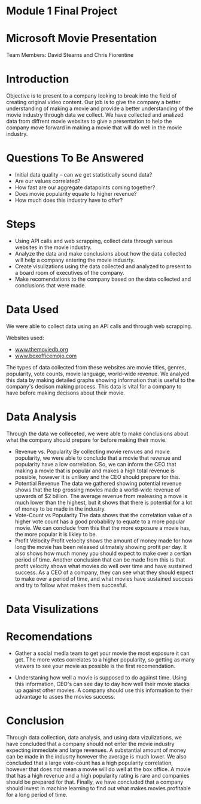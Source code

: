 # Module 1 Final Project

# Microsoft Movie Presentation

Team Members: David Stearns and Chris Fiorentine

# Introduction

Objective is to present to a company looking to break into the field of creating original video content. Our job is to give the company a better understanding of making a movie and provide a better understanding of the movie industry through data we collect. We have collected and analized data from diffrent movie websites to give a presentation to help the company move forward in making a movie that will do well in the movie industry.

# Questions To Be Answered

* Initial data quality – can we get statistically sound data?
* Are our values correlated?
* How fast are our aggregate datapoints coming together?
* Does movie popularity equate to higher revenue?
* How much does this industry have to offer?

# Steps

* Using API calls and web scrapping, collect data through various websites in the movie industry. 
* Analyze the data and make conclusions about how the data collected will help a company entering the movie indusrty. 
* Create visulizations using the data collected and analyzed to present to a board room of executives of the company. 
* Make recomendations to the company based on the data collected and conclusions that were made. 


# Data Used

We were able to collect data using an API calls and through web scrapping.

Websites used:

* www.themoviedb.org
* www.boxofficemojo.com

The types of data collected from these websites are movie titles, genres, popularity, vote counts, movie language, world-wide revenue. We analyed this data by making detailed graphs showing information that is useful to the company's decison making process. This data is vital for a company to have before making decisons about their movie. 

# Data Analysis 

Through the data we colleceted, we were able to make conclusions about what the company should prepare for before making their movie. 
* Revenue vs. Popularity
    By collecting movie renvues and movie popularity, we were able to conclude that a movie that revenue and popularity have a low correlation. So, we can inform the CEO that making a movie that is popular and makes a high total revenue is possible, however it is unlikey and the CEO should prepare for this.
* Potential Revenue
    The data we gathered showing potential revenue shows that the top grossing movies made a world-wide revenue of upwards of $2 billion. The average revenue from realeasing a move is much lower than the highest, but it shows that there is potential for a lot of money to be made in the industry.
* Vote-Count vs Popularity
    The data shows that the correlation value of a higher vote count has a good probability to equate to a more popular movie. We can conclude from this that the more exposure a movie has, the more popular it is likley to be. 
* Profit Velocity
    Profit velocity shows the amount of money made for how long the movie has been released ulitmately showing profit per day. It also shows how much money you should expect to make over a certian period of time. Another conclusion that can be made from this is that profit velocity shows what movies do well over time and have sustained success. As a CEO of a company, they can see what they should expect to make over a period of time, and what movies have sustained success and try to follow what makes them succesful. 
    
    
# Data Visulizations



# Recomendations

* Gather a social media team to get your movie the most exposure it can get. The more votes correlates to a higher popularity, so getting as many viewers to see your movie as possible is the first recomendation. 

* Understaning how well a movie is supposed to do against time. Using this information, CEO's can see day to day how well their movie stacks up against other movies. A company should use this information to their advantage to asses the movies success. 

# Conclusion

Through data collection, data analysis, and using data vizulizations, we have concluded that a company should not enter the movie industry expecting immediate and large revenues. A substantial amount of money can be made in the indusrty however the average is much lower. We also concluded that a large vote-count has a high popularity correlation, however that does not mean a movie will do well at the box office. A movie that has a high revenue and a high popularity rating is rare and companies should be prepared for that. Finally, we have concluded that a company should invest in machine learning to find out what makes movies profitable for a long period of time. 







